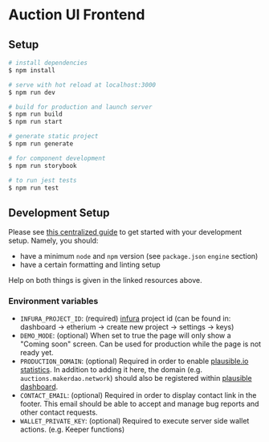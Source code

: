# Auction UI Frontend

## Setup

```bash
# install dependencies
$ npm install

# serve with hot reload at localhost:3000
$ npm run dev

# build for production and launch server
$ npm run build
$ npm run start

# generate static project
$ npm run generate

# for component development
$ npm run storybook

# to run jest tests
$ npm run test
```

## Development Setup

Please see [this centralized guide](https://github.com/sidestream-tech/guides/blob/main/frontend-development/README.md) to get started with your development setup. Namely, you should:

-   have a minimum `node` and `npm` version (see `package.json` `engine` section)
-   have a certain formatting and linting setup

Help on both things is given in the linked resources above.

### Environment variables

- `INFURA_PROJECT_ID`: (required) [infura](https://infura.io/) project id (can be found in: dashboard -> etherium -> create new project -> settings -> keys)
- `DEMO_MODE`: (optional) When set to true the page will only show a "Coming soon" screen. Can be used for production while the page is not ready yet.
- `PRODUCTION_DOMAIN`: (optional) Required in order to enable [plausible.io statistics](https://github.com/moritzsternemann/vue-plausible#configuration). In addition to adding it here, the domain (e.g. `auctions.makerdao.network`) should also be registered within [plausible dashboard](https://plausible.io/).
- `CONTACT_EMAIL`: (optional) Required in order to display contact link in the footer. This email should be able to accept and manage bug reports and other contact requests.
- `WALLET_PRIVATE_KEY`: (optional) Required to execute server side wallet actions. (e.g. Keeper functions)
